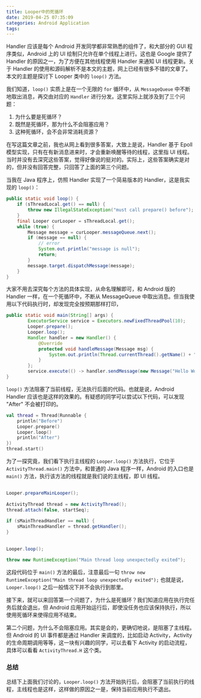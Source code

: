 ```yaml
---
title: Looper中的死循环
date: 2019-04-25 07:35:09
categories: Android Application
tags:
---
```


Handler 应该是每个 Android 开发同学都非常熟悉的组件了，和大部分的 GUI 程序类似，Android 上的 UI 绘制只允许在单个线程上进行。这也是 Google 提供了 Handler 的原因之一，为了方便在其他线程使用 Handler 来通知 UI 线程更新。关于 Handler 的使用和源码解析不是本文的主题，网上已经有很多不错的文章了。本文的主题是探讨下 Looper 类中的 `loop()` 方法。

我们知道，`loop()` 实质上是在一个无限的 `for` 循环中，从 `MessageQueue` 中不断地取出消息，再交由对应的 `Handler` 进行分发。这里实际上就涉及到了三个问题：

1. 为什么要是死循环？
2. 既然是死循环，那为什么不会阻塞应用？
3. 这种死循环，会不会非常消耗资源？

在写这篇文章之前，我也从网上看到很多答案，大致上是说，Handler 基于 Epoll 模型实现，只有在有新消息进来时，才会重新唤醒等待的线程，这里指 UI 线程。当时并没有去深究这些答案，觉得好像说的挺对的。实际上，这些答案确实是对的，但并没有回答完整，只回答了上面的第三个问题。

当我在 Java 程序上，仿照 Handler 实现了一个简易版本的 Handler，这是我实现的 `loop()`：

```java
public static void loop() {                                              
    if (sThreadLocal.get() == null) {                                    
        throw new IllegalStateException("must call prepare() before");   
    }                                                                    
    final Looper curLooper = sThreadLocal.get();                         
    while (true) {                                                       
        Message message = curLooper.messageQueue.next();                 
        if (message == null) {                                           
            // error                                                     
            System.out.println("message is null");                       
            return;                                                      
        }                                                                
        message.target.dispatchMessage(message);                         
    }                                                                    
}                                                                        
```

大家不用去深究每个方法的具体实现，从命名理解即可，和 Android 版的 Handler 一样，在一个死循环中，不断从 MessageQueue 中取出消息。但当我使用以下代码执行时，却发现完全按预期那样打印，

```java
public static void main(String[] args) {
        ExecutorService service = Executors.newFixedThreadPool(10);
        Looper.prepare();
        Looper.loop();
        Handler handler = new Handler() {
            @Override
            protected void handleMessage(Message msg) {
                System.out.println(Thread.currentThread().getName() + ": handle " + msg.getData());
            }
        };
        service.execute(() -> handler.sendMessage(new Message("Hello World")));
}
```

`loop()` 方法阻塞了当前线程，无法执行后面的代码。也就是说，Android Handler 应该也是这样的效果的。有疑惑的同学可以尝试以下代码，可以发现 "After" 不会被打印的。

```kotlin
val thread = Thread(Runnable {      
    println("Before")               
    Looper.prepare()                
    Looper.loop()                   
    println("After")                
})                                  
thread.start()                      
```

为了一探究竟，我们看下执行主线程的 `Looper.loop()` 方法执行，它位于 `ActivityThread.main()` 方法中，和普通的 Java 程序一样，Android 的入口也是 `main()` 方法，执行该方法的线程就是我们说的主线程，即 UI 线程。

```java
                                                                                                                                  
Looper.prepareMainLooper();                                                          
                                                                                                                                                                 
ActivityThread thread = new ActivityThread();                                        
thread.attach(false, startSeq);                                                      
                                                                                     
if (sMainThreadHandler == null) {                                                    
    sMainThreadHandler = thread.getHandler();                                        
}                                                                                    
                                                                                                                                                                                                                                                        
                                    
Looper.loop();                                                                       
                                                                                     
throw new RuntimeException("Main thread loop unexpectedly exited");                  
```

这段代码位于 `main()` 方法的最后，注意最后一句 `throw new RuntimeException("Main thread loop unexpectedly exited");` 也就是说，`Looper.loop()` 之后一般情况下并不会执行到那里。

接下来，就可以来回答第一个问题了，为什么是死循环？我们知道应用在执行完任务后就会退出，但 Android 应用开始运行后，即使没任务也应该保持执行，所以使用死循环来使得应用不结束。

第二个问题，为什么不会阻塞应用。其实是会的，更确切地说，是阻塞了主线程。但 Android 的 UI 事件都是通过 Handler 来调度的，比如启动 Activity，Activity 的生命周期调用等等，这一块有兴趣的同学，可以去看下 Activity 的启动流程，具体可以看看 `ActivityThread.H` 这个类。

### 总结

总结下上面我们讨论的，`Looper.loop()` 方法开始执行后，会阻塞了当前执行的线程，主线程也是这样，这样做的原因之一是，保持当前应用执行不退出。 